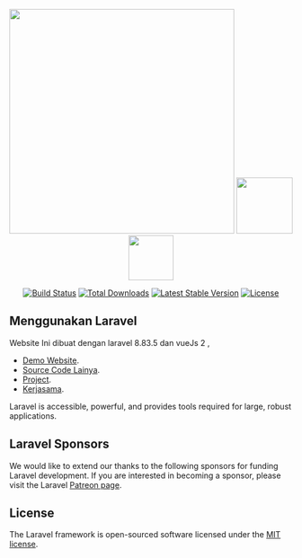 <p align="center"><a href="https://laravel.com" target="_blank"><img src="https://raw.githubusercontent.com/laravel/art/master/logo-lockup/5%20SVG/2%20CMYK/1%20Full%20Color/laravel-logolockup-cmyk-red.svg" width="400"></a>  <img src="https://icons.veryicon.com/png/o/business/black-blue-linear-business-icon/plus-37.png" width="100"> <a href="https://v2.vuejs.org/" target="_blank"><img src="https://v2.vuejs.org/images/logo.svg" width="80"></a></p>

<p align="center">
<a href="https://travis-ci.org/laravel/framework"><img src="https://travis-ci.org/laravel/framework.svg" alt="Build Status"></a>
<a href="https://packagist.org/packages/laravel/framework"><img src="https://img.shields.io/packagist/dt/laravel/framework" alt="Total Downloads"></a>
<a href="https://packagist.org/packages/laravel/framework"><img src="https://img.shields.io/packagist/v/laravel/framework" alt="Latest Stable Version"></a>
<a href="https://packagist.org/packages/laravel/framework"><img src="https://img.shields.io/packagist/l/laravel/framework" alt="License"></a>
</p>

## Menggunakan Laravel

Website Ini dibuat dengan laravel 8.83.5 dan vueJs 2 ,

-   [Demo Website](https://fauziagustian.com/).
-   [Source Code Lainya](https://fauziagustian.com/).
-   [Project](https://fauziagustian.com/).
-   [Kerjasama](https://fauziagustian.com/).

Laravel is accessible, powerful, and provides tools required for large, robust applications.

## Laravel Sponsors

We would like to extend our thanks to the following sponsors for funding Laravel development. If you are interested in becoming a sponsor, please visit the Laravel [Patreon page](https://patreon.com/taylorotwell).

## License

The Laravel framework is open-sourced software licensed under the [MIT license](https://opensource.org/licenses/MIT).

